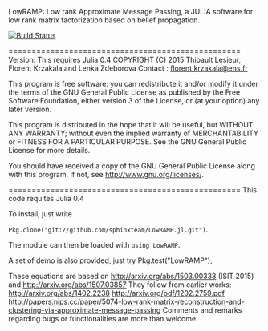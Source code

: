 LowRAMP: Low rank Approximate Message Passing, a JULIA software for
low rank matrix factorization based on belief propagation.

[![Build Status](https://travis-ci.org/sphinxteam/LowRAMP.jl.svg?branch=master)](https://travis-ci.orgsphinxteam/LowRAMP.jl)


==================================================
Version: This requires Julia 0.4
COPYRIGHT (C) 2015 Thibault Lesieur, Florent Krzakala and Lenka Zdeborova
Contact : florent.krzakala@ens.fr

This program is free software: you can redistribute it and/or modify it under the terms of the GNU General Public License as published by the Free Software Foundation, either version 3 of the License, or (at your option) any later version.

This program is distributed in the hope that it will be useful, but WITHOUT ANY WARRANTY; without even the implied warranty of MERCHANTABILITY or FITNESS FOR A PARTICULAR PURPOSE.  See the GNU General Public License for more details.

You should have received a copy of the GNU General Public License along with this program.  If not, see <http://www.gnu.org/licenses/>.

==================================================
This code requites Julia 0.4

To install, just write

`Pkg.clone("git://github.com/sphinxteam/LowRAMP.jl.git")`.

The module can then be loaded with `using LowRAMP`. 

A set of demo is also provided, just try Pkg.test("LowRAMP");

These equations are based on http://arxiv.org/abs/1503.00338 (ISIT 2015) and http://arxiv.org/abs/1507.03857
They follow from earlier works: 
http://arxiv.org/abs/1402.2238
http://arxiv.org/pdf/1202.2759.pdf
http://papers.nips.cc/paper/5074-low-rank-matrix-reconstruction-and-clustering-via-approximate-message-passing
Comments and remarks regarding bugs or functionalities are more than welcome.
